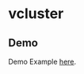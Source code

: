 # vcluster

## Demo
Demo Example [here](https://loft.sh/blog/development-environments-with-vcluster-a/).
